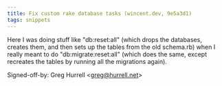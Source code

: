 ```yaml
---
title: Fix custom rake database tasks (wincent.dev, 9e5a3d1)
tags: snippets
---
```


Here I was doing stuff like "db:reset:all" (which drops the databases, creates them, and then sets up the tables from the old schema.rb) when I really meant to do "db:migrate:reset:all" (which does the same, except recreates the tables by running all the migrations again).

Signed-off-by: Greg Hurrell &lt;greg@hurrell.net&gt;
